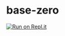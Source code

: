 # base-zero
[![Run on Repl.it](https://repl.it/badge/github/l1ttlelol/base-zero)](https://repl.it/github/l1ttlelol/base-zero)